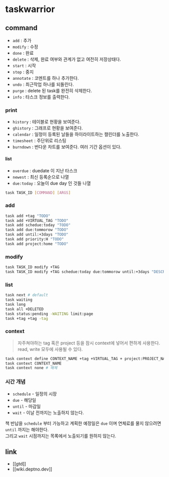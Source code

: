 # taskwarrior

## command
- `add` : 추가
- `modify` : 수정
- `done` : 완료
- `delete` : 삭제, 완료 여부와 관계가 없고 여전히 저장상태다.
- `start` : 시작
- `stop` : 중지
- `annotate` : 코멘트를 하나 추가한다.
- `undo` : 최근작업 하나를 되돌린다.
- `purge` : delete 된 task를 완전히 삭제한다.
- `info` : 타스크 정보를 출력한다.

### print
- `history` : 테이블로 현황을 보여준다.
- `ghistory` : 그래프로 현황을 보여준다.
- `calendar` : 일정이 등록된 날들을 하이라이트하는 캘린더를 노출한다.
- `timesheet` : 주단위로 리스팅
- `burndown` : 번다운 차트를 보여준다. 여러 기간 옵션이 있다.

#### list
- `overdue` : duedate 이 지난 타스크
- `newest` : 최신 등록순으로 나열
- `due:today` : 오늘이 due day 인 것들 나열

```sh
task TASK_ID [COMMAND] [ARGS]
```

### add
```sh
task add +tag "TODO"
task add +VIRTUAL_TAG "TODO"
task add schedue:today "TODO"
task add due:tommorow "TODO"
task add until:+3days "TODO"
task add priority:H "TODO"
task add project:home "TODO"
```

### modify
```sh
task TASK_ID modify +TAG
task TASK_ID modify +TAG schedue:today due:tommorow until:+3days "DESCRIPTION"
```

### list
```sh
task next # default
task waiting
task long
task all +DELETED
task status:pending -WAITING limit:page
task +tag +tag -tag
```

### context
> 자주쳐야하는 tag 혹은 project 등을 잠시 context에 넣어서 편하게 사용한다. read, write 모두에 사용될 수 있다.

```sh
task context define CONTEXT_NAME +tag +VIRTUAL_TAG + project:PROJECT_NAME due:today project:deptno
task context CONTEXT_NAME
task context none # 해제
```

### 시간 개념
- `schedule` - 일정의 시장
- `due` - 해당일 
- `until` - 마감일
- `wait` - 이날 전까지는 노출하지 않는다.

책 반납을 `schedule` 부터 가능하고 계획한 예정일은 `due` 이며 연체료를 물지 않으려면 `until` 까지는 해야한다.  
그리고 `wait` 시점까지는 목록에서 노출되기를 원하지 않는다.

## link
- [[gtd]]
- [[wiki.deptno.dev]]
